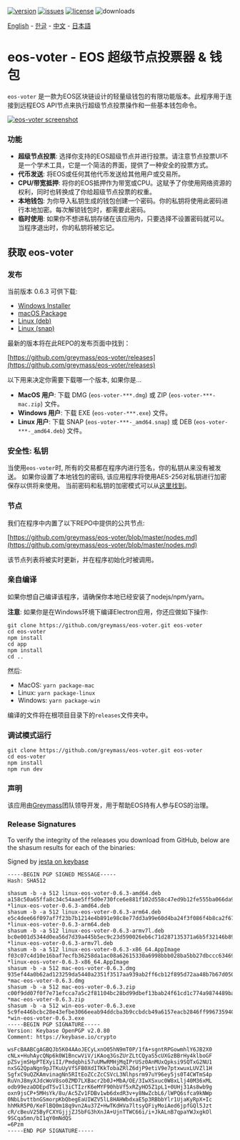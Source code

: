 [![version](https://img.shields.io/github/release/greymass/eos-voter/all.svg)](https://github.com/greymass/eos-voter/releases)
[![issues](https://img.shields.io/github/issues/greymass/eos-voter.svg)](https://github.com/greymass/eos-voter/issues)
[![license](https://img.shields.io/badge/license-MIT-blue.svg)](https://raw.githubusercontent.com/greymass/eos-voter/master/LICENSE)
![downloads](https://img.shields.io/github/downloads/greymass/eos-voter/total.svg)

[English](https://github.com/greymass/eos-voter/blob/master/README.md) - [한글](https://github.com/greymass/eos-voter/blob/master/README.kr.md) - [中文](https://github.com/greymass/eos-voter/blob/master/README.zh.md) - [日本語](https://github.com/greymass/eos-voter/blob/master/README.ja.md)

# eos-voter - EOS 超级节点投票器 & 钱包

`eos-voter` 是一款为EOS区块链设计的轻量级钱包的有限功能版本。此程序用于连接到远程EOS API节点来执行超级节点投票操作和一些基本钱包命令。

[![eos-voter screenshot](https://raw.githubusercontent.com/greymass/eos-voter/master/eos-voter.png)](https://raw.githubusercontent.com/greymass/eos-voter/master/eos-voter.png)

### 功能

- **超级节点投票**: 选择你支持的EOS超级节点并进行投票。请注意节点投票UI不是一个学术工具，它是一个简洁的界面，提供了一种安全的投票方式。
- **代币发送**: 将EOS或任何其他代币发送给其他用户或交易所。
- **CPU/带宽抵押**: 将你的EOS抵押作为带宽或CPU。这赋予了你使用网络资源的权利，同时也转换成了你给超级节点投票的权重。
- **本地钱包**: 为你导入私钥生成的钱包创建一个密码。你的私钥将使用此密码进行本地加密。每次解锁钱包时，都需要此密码。
- **临时使用**: 如果你不想讲私钥存储在该应用内，只要选择不设置密码就可以。当程序退出时，你的私钥将被忘记。

## 获取 eos-voter

### 发布

当前版本 0.6.3 可供下载:

- [Windows Installer](https://github.com/greymass/eos-voter/releases/download/v0.6.3/win-eos-voter-0.6.3.exe)
- [macOS Package](https://github.com/greymass/eos-voter/releases/download/v0.6.3/mac-eos-voter-0.6.3.dmg)
- [Linux (deb)](https://github.com/greymass/eos-voter/releases/download/v0.6.3/linux-eos-voter-0.6.3-amd64.deb)
- [Linux (snap)](https://github.com/greymass/eos-voter/releases/download/v0.6.3/linux-eos-voter-0.6.3-amd64.snap)

最新的版本将在此REPO的发布页面中找到：

[https://github.com/greymass/eos-voter/releases](https://github.com/greymass/eos-voter/releases)

以下用来决定你需要下载哪一个版本, 如果你是...

- **MacOS 用户**: 下载 DMG (`eos-voter-***.dmg`) 或 ZIP (`eos-voter-***-mac.zip`) 文件。
- **Windows 用户**: 下载 EXE (`eos-voter-***.exe`) 文件。
- **Linux 用户**: 下载 SNAP (`eos-voter-***-_amd64.snap`) 或 DEB (`eos-voter-***-_amd64.deb`) 文件。

### 安全性: 私钥

当使用`eos-voter`时, 所有的交易都在程序内进行签名，你的私钥从来没有被发送。 如果你设置了本地钱包的密码, 该应用程序将使用AES-256对私钥进行加密保存以供将来使用。 当前密码和私钥的加密模式可以从[这里找到](https://github.com/aaroncox/eos-voter/blob/master/app/shared/actions/wallet.js#L71-L86)。

### 节点

我们在程序中内置了以下REPO中提供的公共节点:

[https://github.com/greymass/eos-voter/blob/master/nodes.md](https://github.com/greymass/eos-voter/blob/master/nodes.md)

该节点列表将被实时更新，并在程序初始化时被调用。

### 亲自编译

如果你想自己编译该程序，请确保你本地已经安装了nodejs/npm/yarn。

**注意**: 如果你是在Windows环境下编译Electron应用，你还应做如下操作:

```
git clone https://github.com/greymass/eos-voter.git eos-voter
cd eos-voter
npm install
cd app
npm install
cd ..
```

然后:

- MacOS: `yarn package-mac`
- Linux: `yarn package-linux`
- Windows: `yarn package-win`

编译的文件将在根项目目录下的`releases`文件夹中。

### 调试模式运行

```
git clone https://github.com/greymass/eos-voter.git eos-voter
cd eos-voter
npm install
npm run dev
```

### 声明

该应用由[Greymass](https://greymass.com)团队领导开发，用于帮助EOS持有人参与EOS的治理。

### Release Signatures

To verify the integrity of the releases you download from GitHub, below are the shasum results for each of the binaries:

Signed by [jesta on keybase](https://keybase.io/jesta)

```
-----BEGIN PGP SIGNED MESSAGE-----
Hash: SHA512

shasum -b -a 512 linux-eos-voter-0.6.3-amd64.deb
a158c50a65ffa8c34c54aae5ff5d0e730fce6e881f102d558c47ed9b12fe555ba066da9961e817038d66ddd8554bbc339ef10111896af4a67e0159e3ed75f845 *linux-eos-voter-0.6.3-amd64.deb
shasum -b -a 512 linux-eos-voter-0.6.3-arm64.deb
e5c4dee66f097af7f23b7b1214e4b891e98c8e77dd3a99e60d4ba24f3f086f4b8ca2f6713b1a4af0627d58658411abdfaf36d33b793c6c3cc62de25a73b6fe9a *linux-eos-voter-0.6.3-arm64.deb
shasum -b -a 512 linux-eos-voter-0.6.3-armv7l.deb
bc0e001d5344d0ea56d7d39a445b5ec9c23d590026eb6c71d287135371a6b5f32146b89505e316cd05e7fc5287a620acd17c0ad2613861c390b705baaa25e19a *linux-eos-voter-0.6.3-armv7l.deb
shasum -b -a 512 linux-eos-voter-0.6.3-x86_64.AppImage
f03c07c4d10e16baf7ecfb36258da1ac08a62615330a6998bbb028ba5bb27dbccc634690edba0b9fe28957ba81497ec601a6aea0392d16bb65070290824ece2e *linux-eos-voter-0.6.3-x86_64.AppImage
shasum -b -a 512 mac-eos-voter-0.6.3.dmg
935ef44a0b62ad123259da5440a2351f3517aa939ab2ff6cb12f895d72aa48b7b67d0503aa20119ec6ef2f9a3f6815efa947bd8344ec93f6ed18ffe6a52f9f19 *mac-eos-voter-0.6.3.dmg
shasum -b -a 512 mac-eos-voter-0.6.3.zip
c00f9dd07f0f7e71efcca7a5c2f81104bc28bd99dbef13bab24f61cd1c774a9874489bae640694442cbcda5f9f54c4310fbefd38b23ad269175a83e834575693 *mac-eos-voter-0.6.3.zip
shasum -b -a 512 win-eos-voter-0.6.3.exe
5c9fe446bcbc28e43efbe3066eeab94ddcba3b9ccbdcb49a6157eacb2846ff99673594040fc48e75f68b97cb07b323a59de6b3bd7848d3b29c7e25797ce4f4a1 *win-eos-voter-0.6.3.exe
-----BEGIN PGP SIGNATURE-----
Version: Keybase OpenPGP v2.0.80
Comment: https://keybase.io/crypto

wsFcBAABCgAGBQJb5K04AAoJECyLxnO05hN9mT0P/1fA+sgntRPGowmhlY6JB2X0
cNLx+HuhAycQNp6k0W1BncwViV/iKAoq3GsZUrZLtCQyaS5cUXGzBBrHy4klboGF
pZSvjmSHpPTEXyiII/Pmdqbhi57uUMwRMHjMqIPrUSz0AnMUxQpksi9SQTxG2NU1
nxSG2QpaNgn9pJTKuUyVfSFB0XdITKkTobaZRlZ6djP9etiV9e7ptxwuxLUVZl1H
SgfxC9uQZKAmvinagNn5RItEoZCcZcCSVcL3Nlhpsrm97uY96ey5js0T4CWTmS4p
RuVnJ8myXJdcWoV8so0ZMD7LXBacr2b0J+MbA/OE/3IwXSxuc0W8xLlj40M36xML
odb99ezaDDEpdTSvIl3iCTIzrK6eMYF90hbVf5xRZyHO5Z1pL1+0UHj31As8wb9g
oxn9jsCP+5MHsYk/8u/Ac5Zv1FDBv1wb6dxdR3v+y8NwZcbL6/lWPQ6sfca9kNWp
0NbLbvttbnGSmorpKbQbegEaUIWZV5lL8HAHWbdxaE5p3RBbbYlr1UjaKyRpX+Ic
hhMkR5P0/KeFlBQ0m18q9vn2Au37Z+HwTKdHVa7ltsyQFiyMoiAed6jpfGQl5Jzt
cR/cBeuV25ByFCXYGjjjZJ5bFG3hXnJA+UjnTTWC66i/i+JkALnB7qpaYWJxgkOl
9SCqa5mn/bI1qY0mNdQS
=6Pzm
-----END PGP SIGNATURE-----
```
